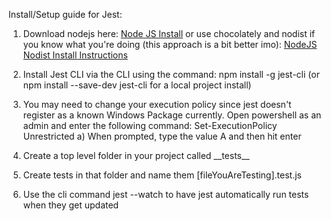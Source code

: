 Install/Setup guide for Jest:

1) Download nodejs here: [Node JS Install](https://nodejs.org/en/download/) or use chocolately and nodist if you know what you're doing (this approach is a bit better imo): [NodeJS Nodist Install Instructions](https://github.com/nullivex/nodist)

2) Install Jest CLI via the CLI using the command: npm install -g jest-cli (or npm install --save-dev jest-cli for a local project install)

3) You may need to change your execution policy since jest doesn't register as a known Windows Package currently. Open powershell as an admin and enter the following command: Set-ExecutionPolicy Unrestricted
    a) When prompted, type the value A and then hit enter

4) Create a top level folder in your project called \_\_tests\_\_

5) Create tests in that folder and name them [fileYouAreTesting].test.js

6) Use the cli command jest --watch to have jest automatically run tests when they get updated 


